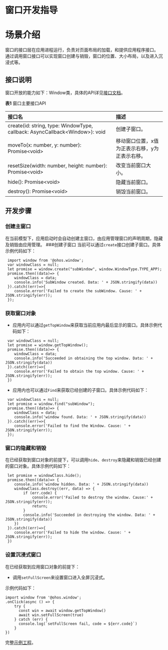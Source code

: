 # 窗口开发指导

# 场景介绍
窗口的接口层在应用进程运行，负责对页面布局的加载，和提供应用程序接口。
通过调用窗口接口可以实现窗口创建与销毁，窗口的位置、大小布局，以及进入沉浸式等。

## 接口说明
窗口开放的能力如下：Window类，具体的API详见[接口文档](https://gitee.com/openharmony/docs/blob/master/zh-cn/application-dev/reference/apis/js-apis-window.md)。

**表1** 窗口主要接口API

| 接口名                                                       | 描述                                           |
| :----------------------------------------------------------- | :--------------------------------------------- |
| create(id: string, type: WindowType, callback: AsyncCallback\<Window>): void | 创建子窗口。                                   |
| moveTo(x: number, y: number): Promise\<void>                 | 移动窗口位置，x值为正表示右移，y为正表示右移。 |
| resetSize(width: number, height: number): Promise\<void>     | 改变当前窗口大小。                             |
| hide(): Promise\<void>                                       | 隐藏当前窗口。                                 |
| destroy(): Promise\<void>                                    | 销毁当前窗口。                                 |

## 开发步骤

### 创建主窗口

在当前模型下，应用启动时会自动创建主窗口，由应用管理窗口的声明周期，隐藏及销毁由应用管理。
###创建子窗口
当前可以通过`create`接口创建子窗口。具体示例代码如下：

```
 import window from '@ohos.window';
 var windowClass = null;
 let promise = window.create("subWindow", window.WindowType.TYPE_APP);
 promise.then((data)=> {
 	windowClass = data;
    console.info('SubWindow created. Data: ' + JSON.stringify(data))
 }).catch((err)=>{
    console.error('Failed to create the subWindow. Cause: ' + JSON.stringify(err));
 });
```

### 获取窗口对象

- 应用内可以通过`getTopWindow`来获取当前应用内最后显示的窗口。具体示例代码如下：

```
 var windowClass = null;
 let promise = window.getTopWindow();
 promise.then((data)=> {
 	windowClass = data;
    console.info('Succeeded in obtaining the top window. Data: ' + JSON.stringify(data))
 }).catch((err)=>{
    console.error('Failed to obtain the top window. Cause: ' + JSON.stringify(err));
 })
```

- 应用内也可以通过`Find`来获取已经创建的子窗口。具体示例代码如下：

```
 var windowClass = null;
 let promise = window.find("subWindow");
 promise.then((data)=> {
 	windowClass = data;
    console.info('window found. Data: ' + JSON.stringify(data))
 }).catch((err)=>{
    console.error('Failed to find the Window. Cause: ' + JSON.stringify(err));
 });
```

### 窗口的隐藏和销毁

在已经获取到窗口对象的前提下，可以调用`hide`、`destroy`来隐藏和销毁已经创建的窗口对象。具体示例代码如下：

```
 let promise = windowClass.hide();
 promise.then((data)=> {
    console.info('window hidden. Data: ' + JSON.stringify(data))
    windowClass.destroy((err, data) => {
        if (err.code) {
            console.error('Failed to destroy the window. Cause:' + JSON.stringify(err));
            return;
        }
    	console.info('Succeeded in destroying the window. Data: ' + JSON.stringify(data))
	})
 }).catch((err)=>{
    console.error('Failed to hide the window. Cause: ' + JSON.stringify(err));
 })
```

### 设置沉浸式窗口

在已经获取到应用窗口对象的前提下：

- 调用`setFullScreen`来设置窗口进入全屏沉浸式。

示例代码如下：

```
import window from '@ohos.window';
.onClick(async () => {
    try {
      const win = await window.getTopWindow()
      await win.setFullScreen(true)
    } catch (err) {
      console.log(`setFullScreen fail, code = ${err.code}`)
    }
})
```

完整[示例工程](https://gitee.com/openharmony/windowmanager/tree/master/AppDemo/window/immersive)。

